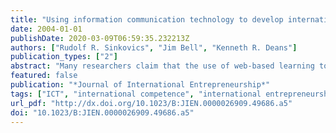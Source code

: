 ```yaml
---
title: "Using information communication technology to develop international entrepreneurship competencies"
date: 2004-01-01
publishDate: 2020-03-09T06:59:35.232213Z
authors: ["Rudolf R. Sinkovics", "Jim Bell", "Kenneth R. Deans"]
publication_types: ["2"]
abstract: "Many researchers claim that the use of web-based learning tools and information and communication technology (ICT) will revolutionize traditional learning methods in university contexts and fundamentally change the process of how knowledge is gathered and disseminated. However, there are conflicting views regarding the benefits of these techniques and actual learning outcomes. This paper posits that by using ICT and particularly the Web as a dynamic and integrating learning tool, several strategic competencies can be deployed and that the international knowledge, skills and competencies of entrepreneurship students can be radically enhanced. In light of an extensive literature review on research in the field, suggestions are provided for using the Web as a comprehensive teaching tool."
featured: false
publication: "*Journal of International Entrepreneurship*"
tags: ["ICT", "international competence", "international entrepreneurship", "skills", "teaching"]
url_pdf: "http://dx.doi.org/10.1023/B:JIEN.0000026909.49686.a5"
doi: "10.1023/B:JIEN.0000026909.49686.a5"
---
```


